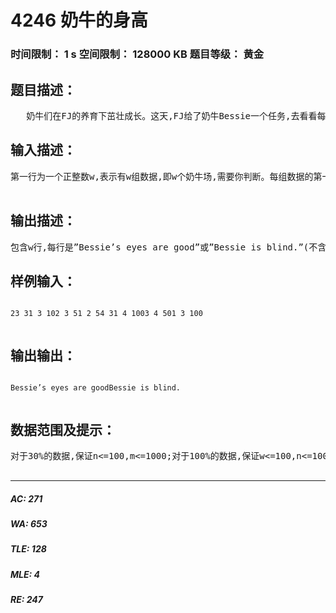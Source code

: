 # 4246 奶牛的身高   
### 时间限制： 1 s     空间限制： 128000 KB     题目等级： 黄金  
## 题目描述：  

<pre>
   奶牛们在FJ的养育下茁壮成长。这天,FJ给了奶牛Bessie一个任务,去看看每个奶牛场中若干只奶牛的身高,由于Bessie是只奶牛,无法直接看出第i只奶牛的身高,而只能看出第i只奶牛与第j只奶牛的身高差,其中第i 只奶牛与第j只奶牛的身高差为A(i<=n)。当A大于0时表示这只奶牛比前一只奶牛高A cm,小于0时则是低。现在,FJ让Bessie总共去看了m次身高,当然也就传回给FJ m对奶牛的身高差,但是Bessie毕竟是奶牛,有时候眼睛可能会不好使……(大雾)你的任务是帮助FJ来判断是不是需要给Bessie看看眼睛了……注:Hj-Hi=A 注意T1的样例 注意注意注意 重要的事情说三遍。
</pre>
  
  
## 输入描述：  

<pre>
第一行为一个正整数w,表示有w组数据,即w个奶牛场,需要你判断。每组数据的第一行为两个正整数n和m,分别表示对应的奶牛场中的奶牛只数以及看了多少个对奶牛身高差。接下来的m行表示Bessie看m次后传回给FJ的m条信息,每条信息占一行,有三个整数s,t和v,表示第s只奶牛与第t只奶牛的身高差为v。  

</pre>
  
  
## 输出描述：  

<pre>
包含w行,每行是”Bessie’s eyes are good”或”Bessie is blind.”(不含双引号),其中第i行为”Bessie’s eyes are good”当且仅当第i组数据,即无法从第i个奶牛场传回的身高差判断Bessie视力好不好;第i行为”Bessie is blind.”当且仅当第i组数据,即从第i个奶牛场传回的身高差是有问题的。
</pre>
  
  
## 样例输入：  

<pre><code>
23 31 3 102 3 51 2 54 31 4 1003 4 501 3 100  

</code></pre>
  
  
## 输出输出：  

<pre><code>
Bessie’s eyes are goodBessie is blind.  

</code></pre>
  
  
## 数据范围及提示：  

<pre>
对于30%的数据,保证n<=100,m<=1000;对于100%的数据,保证w<=100,n<=1000,m<=30000,|A|<=30000.  

</pre>
  
  
***  

##### AC: 271  
##### WA: 653  
##### TLE: 128  
##### MLE: 4  
##### RE: 247  
